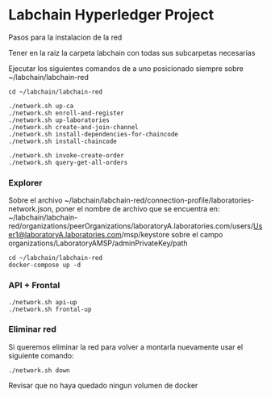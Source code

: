 # Labchain Hyperledger Project

Pasos para la instalacion de la red

Tener en la raiz la carpeta labchain con todas sus subcarpetas necesarias

Ejecutar los siguientes comandos de a uno posicionado siempre sobre ~/labchain/labchain-red

~~~
cd ~/labchain/labchain-red
~~~

~~~
./network.sh up-ca
./network.sh enroll-and-register
./network.sh up-laboratories
./network.sh create-and-join-channel
./network.sh install-dependencies-for-chaincode
./network.sh install-chaincode
~~~

~~~
./network.sh invoke-create-order
./network.sh query-get-all-orders
~~~

### Explorer
Sobre el archivo ~/labchain/labchain-red/connection-profile/laboratories-network.json, poner el nombre de archivo que se encuentra en:
~/labchain/labchain-red/organizations/peerOrganizations/laboratoryA.laboratories.com/users/User1@laboratoryA.laboratories.com/msp/keystore
sobre el campo organizations/LaboratoryAMSP/adminPrivateKey/path

~~~
cd ~/labchain/labchain-red
docker-compose up -d
~~~

### API + Frontal
~~~
./network.sh api-up
./network.sh frontal-up
~~~

### Eliminar red
Si queremos eliminar la red para volver a montarla nuevamente usar el siguiente comando:
~~~
./network.sh down
~~~
Revisar que no haya quedado ningun volumen de docker